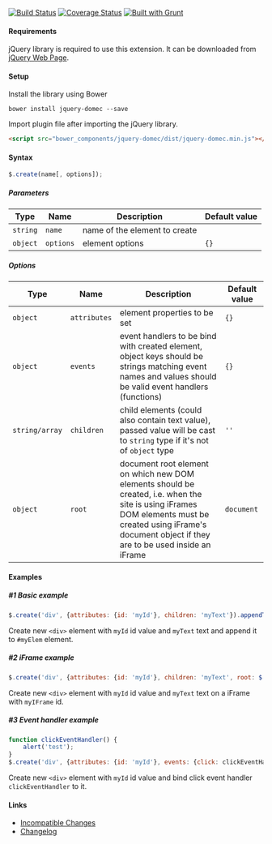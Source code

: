 [![Build Status](https://travis-ci.org/RaYell/jquery-domec.svg?branch=master)](https://travis-ci.org/RaYell/jquery-domec)
[![Coverage Status](https://coveralls.io/repos/RaYell/jquery-domec/badge.png?branch=master)](https://coveralls.io/r/RaYell/jquery-domec?branch=master)
[![Built with Grunt](https://cdn.gruntjs.com/builtwith.png)](http://gruntjs.com/)

#### Requirements

jQuery library is required to use this extension. It can be downloaded from [jQuery Web Page](http://jquery.com).

#### Setup

Install the library using Bower

```
bower install jquery-domec --save
```

Import plugin file after importing the jQuery library.

```html
<script src="bower_components/jquery-domec/dist/jquery-domec.min.js"></script>
```


#### Syntax
```javascript
$.create(name[, options]);
```

##### Parameters
| **Type** | **Name** | **Description** | **Default value** |
| -------- | -------- | --------------- | ----------------- |
| ```string``` | ```name``` | name of the element to create | |
| ```object``` | ```options``` | element options | ```{}``` |

##### Options
| **Type** | **Name** | **Description** | **Default value** |
| -------- | -------- | --------------- | ----------------- |
| ```object``` | ```attributes``` | element properties to be set | ```{}``` |
| ```object``` | ```events```     | event handlers to be bind with created element, object keys should be strings matching event names and values should be valid event handlers (functions) | ```{}``` |
| ```string/array``` | ```children```   | child elements (could also contain text value), passed value will be cast to ```string``` type if it's not of ```object``` type | ```''``` |
| ```object``` | ```root``` | document root element on which new DOM elements should be created, i.e. when the site is using iFrames DOM elements must be created using iFrame's document object if they are to be used inside an iFrame | ```document``` |

#### Examples
##### #1 Basic example
```javascript
$.create('div', {attributes: {id: 'myId'}, children: 'myText'}).appendTo('#myElem');
```

Create new ```<div>``` element with ```myId``` id value and ```myText``` text and append it to ```#myElem``` element.

##### #2 iFrame example
```javascript
$.create('div', {attributes: {id: 'myId'}, children: 'myText', root: $('#myIFrame').get(0).contentDocument});
```
Create new ```<div>``` element with ```myId``` id value and ```myText``` text on a iFrame with ```myIFrame``` id.

##### #3 Event handler example
```javascript
function clickEventHandler() {
    alert('test');
}
$.create('div', {attributes: {id: 'myId'}, events: {click: clickEventHandler}});
```

Create new ```<div>``` element with ```myId``` id value and bind click event handler ```clickEventHandler``` to it.

#### Links
* [Incompatible Changes](https://github.com/RaYell/jquery-domec/wiki/Incompatible-Changes)
* [Changelog](https://github.com/RaYell/jquery-domec/wiki/Changelog)
